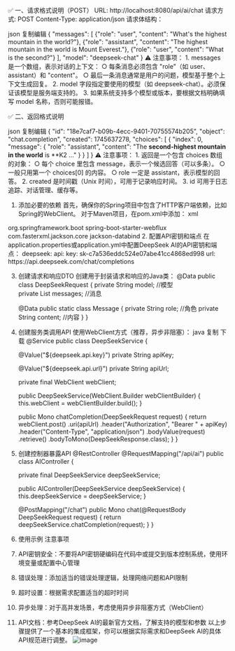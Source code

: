 ✅ 一、请求格式说明（POST）
URL: http://localhost:8080/api/ai/chat
请求方式: POST
Content-Type: application/json
请求体结构：

json
复制编辑
{
  "messages": [
    {"role": "user", "content": "What's the highest mountain in the world?"},
    {"role": "assistant", "content": "The highest mountain in the world is Mount Everest."},
    {"role": "user", "content": "What is the second?"}
  ],
  "model": "deepseek-chat"
}
⚠️ 注意事项：
	1. messages 是一个数组，表示对话的上下文：
		○ 每条消息必须包含 "role"（如 user、assistant）和 "content"。
		○ 最后一条消息通常是用户的问题，模型基于整个上下文生成回复。
	2. model 字段指定要使用的模型（如 deepseek-chat）。必须保证该模型是服务端支持的。
	3. 如果系统支持多个模型或版本，要根据文档明确填写 model 名称，否则可能报错。

✅ 二、返回格式说明

json
复制编辑
{
	"id": "18e7caf7-b09b-4ecc-9401-70755574b205",
	"object": "chat.completion",
	"created": 1745637278,
	"choices": [
		{
			"index": 0,
			"message": {
				"role": "assistant",
				"content": "The **second-highest mountain in the world** is **K2 ..."
			}
		}
	]
}
⚠️ 注意事项：
	1. 返回是一个包含 choices 数组的对象：
		○ 每个 choice 里包含 message，表示一个候选回答（可以多条）。
		○ 一般只用第一个 choices[0] 的内容。
		○ role 一定是 assistant，表示模型的回答。
	2. created 是时间戳（Unix 时间），可用于记录响应时间。
	3. id 可用于日志追踪、对话管理、缓存等。



1. 添加必要的依赖
首先，确保你的Spring项目中包含了HTTP客户端依赖，比如Spring的WebClient。
对于Maven项目，在pom.xml中添加：
xml
<!-- 使用WebClient -->
<dependency>
    <groupId>org.springframework.boot</groupId>
    <artifactId>spring-boot-starter-webflux</artifactId>
</dependency>
<!-- JSON处理 -->
<dependency>
    <groupId>com.fasterxml.jackson.core</groupId>
    <artifactId>jackson-databind</artifactId>
</dependency>
2. 配置API密钥和端点
在application.properties或application.yml中配置DeepSeek AI的API密钥和端点：
deepseek:
  api:
    key: sk-c7a536eddc524e07abe41cc4868ed998
    url: https://api.deepseek.com/chat/completions

3. 创建请求和响应DTO
创建用于封装请求和响应的Java类：
@Data
public class DeepSeekRequest {
    private String model;               //模型                    
    private List<Message> messages;     //消息

    @Data
    public static class Message {
        private String role;            //角色
        private String content;         //内容
    }
}








4. 创建服务类调用API
使用WebClient方式（推荐，异步非阻塞）：
java
复制
下载
@Service
public class DeepSeekService {
    
    @Value("${deepseek.api.key}")
    private String apiKey;
    
    @Value("${deepseek.api.url}")
    private String apiUrl;
    
    private final WebClient webClient;
    
    public DeepSeekService(WebClient.Builder webClientBuilder) {
        this.webClient = webClientBuilder.build();
    }
    
    public Mono<DeepSeekResponse> chatCompletion(DeepSeekRequest request) {
        return webClient.post()
                .uri(apiUrl)
                .header("Authorization", "Bearer " + apiKey)
                .header("Content-Type", "application/json")
                .bodyValue(request)
                .retrieve()
                .bodyToMono(DeepSeekResponse.class);
    }
}



5. 创建控制器暴露API
@RestController
@RequestMapping("/api/ai")
public class AIController {
    
    private final DeepSeekService deepSeekService;
    
    public AIController(DeepSeekService deepSeekService) {
        this.deepSeekService = deepSeekService;
    }
    
    @PostMapping("/chat")
    public Mono<DeepSeekResponse> chat(@RequestBody DeepSeekRequest request) {
        return deepSeekService.chatCompletion(request);
    }
}


6. 使用示例
注意事项
1. API密钥安全：不要将API密钥硬编码在代码中或提交到版本控制系统，使用环境变量或配置中心管理
2. 错误处理：添加适当的错误处理逻辑，处理网络问题和API限制
3. 超时设置：根据需求配置适当的超时时间
4. 异步处理：对于高并发场景，考虑使用异步非阻塞方式（WebClient）
5. API文档：参考DeepSeek AI的最新官方文档，了解支持的模型和参数
以上步骤提供了一个基本的集成框架，你可以根据实际需求和DeepSeek AI的具体API规范进行调整。
![image](https://github.com/user-attachments/assets/93e5fa0e-2529-4995-a35d-92089e52eb30)
